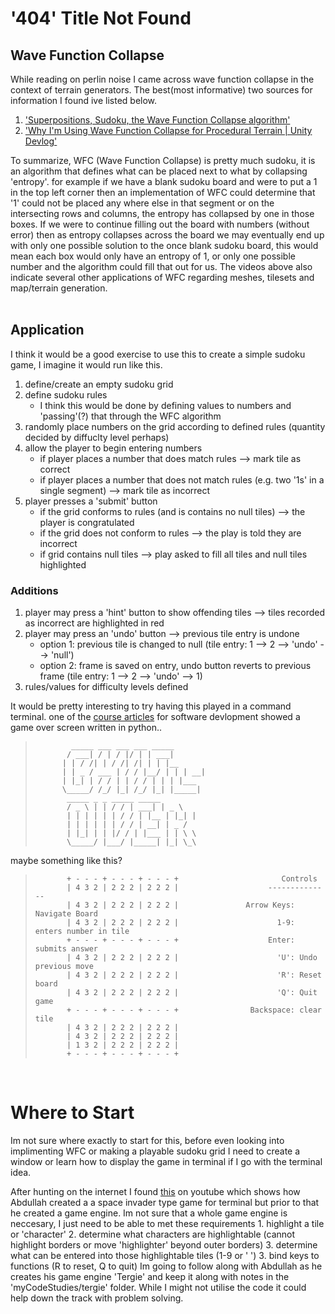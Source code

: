 <!-- algorithms, perlin noise, noise, wave function collapse  -->

# '404' Title Not Found

## Wave Function Collapse
While reading on perlin noise I came across wave function collapse in the context of terrain generators. The best(most informative) two sources for information I found ive listed below.
1. ['Superpositions, Sudoku, the Wave Function Collapse algorithm'](https://www.youtube.com/watch?v=2SuvO4Gi7uY)
2. ['Why I'm Using Wave Function Collapse for Procedural Terrain | Unity Devlog'](https://www.youtube.com/watch?v=20KHNA9jTsE)

To summarize, WFC (Wave Function Collapse) is pretty much sudoku, it is an algorithm that defines what can be placed next to what by collapsing 'entropy'. for example if we have a blank sudoku board and were to put a 1 in the top left corner then an implementation of WFC could determine that '1' could not be placed any where else in that segment or on the intersecting rows and columns, the entropy has collapsed by one in those boxes. If we were to continue filling out the board with numbers (without error) then as entropy collapses across the board we may eventually end up with only one possible solution to the once blank sudoku board, this would mean each box would only have an entropy of 1, or only one possible number and the algorithm could fill that out for us. The videos above also indicate several other applications of WFC regarding meshes, tilesets and map/terrain generation.
<br>
<br>

## Application
I think it would be a good exercise to use this to create a simple sudoku game, I imagine it would run like this.
1. define/create an empty sudoku grid
2. define sudoku rules 
    - I think this would be done by defining values to numbers and 'passing'(?) that through the WFC algorithm
3. randomly place numbers on the grid according to defined rules (quantity decided by diffuclty level perhaps) 
4. allow the player to begin entering numbers 
    * if player places a number that does match rules --> mark tile as correct
    * if player places a number that does not match rules (e.g. two '1s' in a single segment) --> mark tile as incorrect
5. player presses a 'submit' button
    * if the grid conforms to rules (and is contains no null tiles) --> the player is congratulated
    * if the grid does not conform to rules --> the play is told they are incorrect
    * if grid contains null tiles --> play asked to fill all tiles and null tiles highlighted

### Additions
1. player may press a 'hint' button to show offending tiles --> tiles recorded as incorrect are highlighted in red
2. player may press an 'undo' button --> previous tile entry is undone
    - option 1: previous tile is changed to null (tile entry: 1 --> 2 --> 'undo' --> 'null')
    - option 2: frame is saved on entry, undo button reverts to previous frame (tile entry: 1 --> 2 --> 'undo' --> 1)
3. rules/values for difficulty levels defined

It would be pretty interesting to try having this played in a command terminal. one of the [course articles](https://cpp.iqualify.com/assets/fp-resources/2FFuKM2LTpaR3vj73Ld7) for software devlopment showed a game over screen written in python..
>             _____ ___ ___ ___ _____
>            / ___| / | / |/ | | ___|
>           | | / /| | / /| /| | | |__
>           | | _ / ___ | / / |__/ | | | __|
>           | |_| | / / | | / / | | | |___
>           \_____/ /_/ |_| /_/ |_| |_____|
>            _____ _ _ _____ _____
>            / _ \ | | / / | ___| | _ \
>            | | | | | | / / | |__ | |_| |
>            | | | | | | / / | __| | _ /
>            | |_| | | |/ / | |___ | | \ \
>            \_____/ |___/ |_____| |_| \_\
>           

maybe something like this?
            
>            + - - - + - - - + - - - +                       Controls
>            | 4 3 2 | 2 2 2 | 2 2 2 |                    --------------
>            | 4 3 2 | 2 2 2 | 2 2 2 |               Arrow Keys: Navigate Board
>            | 4 3 2 | 2 2 2 | 2 2 2 |                      1-9: enters number in tile
>            + - - - + - - - + - - - +                    Enter: submits answer
>            | 4 3 2 | 2 2 2 | 2 2 2 |                      'U': Undo previous move
>            | 4 3 2 | 2 2 2 | 2 2 2 |                      'R': Reset board
>            | 4 3 2 | 2 2 2 | 2 2 2 |                      'Q': Quit game
>            + - - - + - - - + - - - +                Backspace: clear tile
>            | 4 3 2 | 2 2 2 | 2 2 2 |
>            | 4 3 2 | 2 2 2 | 2 2 2 |
>            | 1 3 2 | 2 2 2 | 2 2 2 |
>            + - - - + - - - + - - - +

<br>

# Where to Start
Im not sure where exactly to start for this, before even looking into implimenting WFC or making a playable sudoku grid I need to create a window or learn how to display the game in terminal if I go with the terminal idea. 

After hunting on the internet I found [this](https://www.youtube.com/watch?v=9V3BnBeFmLs) on youtube which shows how Abdullah created a a space invader type game for terminal but prior to that he created a game engine. Im not sure that a whole game engine is neccesary, I just need to be able to met these requirements
    1. highlight a tile or 'character'
    2. determine what characters are highlightable (cannot highlight borders or move 'highlighter' beyond outer borders)
    3. determine what can be entered into those highlightable tiles (1-9 or ' ')
    3. bind keys to functions (R to reset, Q to quit)
Im going to follow along with Abdullah as he creates his game engine 'Tergie' and keep it along with notes in the 'myCodeStudies/tergie' folder. While I might not utilise the code it could help down the track with problem solving.